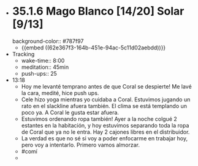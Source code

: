 - # 35.1.6 Mago Blanco [14/20] Solar [9/13]
  background-color:: #787f97
	- {{embed ((62e367f3-164b-451e-94ac-5c11d02aebdd))}}
- Tracking
	- wake-time:: 8:00
	- meditation:: 45min
	- push-ups:: 25
- 13:18
	- Hoy me levanté temprano antes de que Coral se despierte! Me lavé la cara, medité, hice push ups.
	- Cele hizo yoga mientras yo cuidaba a Coral. Estuvimos jugando un rato en el slackline afuera también. El clima se está templando un poco ya. A Coral le gusta estar afuera.
	- Estuvimos ordenando ropa también! Ayer a la noche colgué 2 estantes en la habitación, y hoy estuvimos separando toda la ropa de Coral que ya no le entra. Hay 2 cajones libres en el distribuidor.
	- La verdad es que no sé si voy a poder enfocarme en trabajar hoy, pero voy a intentarlo. Primero vamos almorzar.
	- #comí
	-